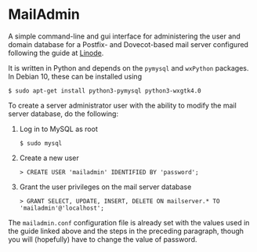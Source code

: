 # MailAdmin
A simple command-line and gui interface for administering the user and domain database
for a Postfix- and Dovecot-based mail server configured following the guide at
[Linode](https://www.linode.com/docs/guides/email-with-postfix-dovecot-and-mysql/).

It is written in Python and depends on the `pymysql` and `wxPython` packages. In Debian 10, these
can be installed using

    $ sudo apt-get install python3-pymysql python3-wxgtk4.0

To create a server administrator user with the ability to modify the mail server database, do
the following:
1. Log in to MySQL as root

       $ sudo mysql

2. Create a new user

       > CREATE USER 'mailadmin' IDENTIFIED BY 'password';

3. Grant the user privileges on the mail server database

       > GRANT SELECT, UPDATE, INSERT, DELETE ON mailserver.* TO 'mailadmin'@'localhost';

The `mailadmin.conf` configuration file is already set with the values used in the guide linked
above and the steps in the preceding paragraph, though you will (hopefully) have to change the
value of password.